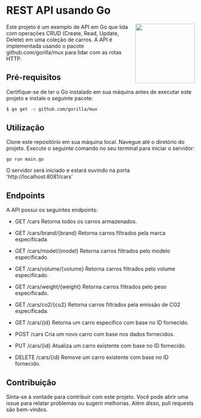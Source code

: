 # REST API usando Go 

<img align="right" width="159px" src="https://i0.wp.com/cdn-images-1.medium.com/max/1200/1*lSUb1T4YW1td0UskwsGZ1w.gif?w=1920&ssl=1">


Este projeto é um exemplo de API em Go que lida com operações CRUD (Create, Read, Update, Delete) em uma coleção de carros. A API é implementada usando o pacote github.com/gorilla/mux para lidar com as rotas HTTP.

## Pré-requisitos
Certifique-se de ter o Go instalado em sua máquina antes de executar este projeto e instale o seguinte pacote:

```sh
$ go get -u github.com/gorilla/mux
```

## Utilização
Clone este repositório em sua máquina local.
Navegue até o diretório do projeto.
Execute o seguinte comando no seu terminal para iniciar o servidor:
```shell
go run main.go
```
O servidor será iniciado e estará ouvindo na porta 'http://localhost:8081/cars'

## Endpoints
A API possui os seguintes endpoints:
- GET /cars
Retorna todos os carros armazenados.

- GET /cars/brand/{brand}
Retorna carros filtrados pela marca especificada.

- GET /cars/model/{model}
Retorna carros filtrados pelo modelo especificado.

- GET /cars/volume/{volume}
Retorna carros filtrados pelo volume especificado.

- GET /cars/weight/{weight}
Retorna carros filtrados pelo peso especificado.

- GET /cars/co2/{co2}
Retorna carros filtrados pela emissão de CO2 especificada.

- GET /cars/{id}
Retorna um carro específico com base no ID fornecido.

- POST /cars
Cria um novo carro com base nos dados fornecidos.

- PUT /cars/{id}
Atualiza um carro existente com base no ID fornecido.

- DELETE /cars/{id}
Remove um carro existente com base no ID fornecido.

## Contribuição
Sinta-se à vontade para contribuir com este projeto. Você pode abrir uma issue para relatar problemas ou sugerir melhorias. Além disso, pull requests são bem-vindos.
